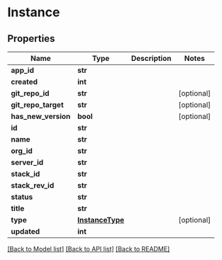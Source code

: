 # Instance

## Properties
Name | Type | Description | Notes
------------ | ------------- | ------------- | -------------
**app_id** | **str** |  | 
**created** | **int** |  | 
**git_repo_id** | **str** |  | [optional] 
**git_repo_target** | **str** |  | [optional] 
**has_new_version** | **bool** |  | [optional] 
**id** | **str** |  | 
**name** | **str** |  | 
**org_id** | **str** |  | 
**server_id** | **str** |  | 
**stack_id** | **str** |  | 
**stack_rev_id** | **str** |  | 
**status** | **str** |  | 
**title** | **str** |  | 
**type** | [**InstanceType**](InstanceType.md) |  | [optional] 
**updated** | **int** |  | 

[[Back to Model list]](../README.md#documentation-for-models) [[Back to API list]](../README.md#documentation-for-api-endpoints) [[Back to README]](../README.md)


